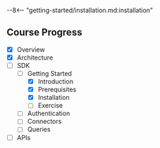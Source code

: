 --8<-- "getting-started/installation.md:installation"

## Course Progress
-   [X] Overview
-   [X] Architecture
-   [ ] SDK
    *   [ ] Getting Started
        +   [X] Introduction
        +   [X] Prerequisites
        +   [X] Installation
        +   [ ] Exercise
    *   [ ] Authentication
    *   [ ] Connectors
    *   [ ] Queries
-   [ ] APIs